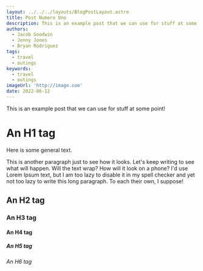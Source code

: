 ```yaml
---
layout: ../../../layouts/BlogPostLayout.astro
title: Post Numero Uno
description: This is an example post that we can use for stuff at some point!
authors: 
  - Jacob Goodwin
  - Jenny Jones
  - Bryan Rodriguez
tags:
  - travel
  - outings
keywords:
  - travel
  - outings
imageUrl: 'http://image.com'
date: 2022-06-12
---
```


This is an example post that we can use for stuff at some point!

# An H1 tag

Here is some general text.

This is another paragraph just to see how it looks. Let's keep writing to see what will happen. Will the text wrap? How will it look on a phone? I'd use Lorem Ipsum text, but I am too lazy to disable it in my spell checker and yet not too lazy to write this long paragraph. To each their own, I suppose!

## An H2 tag

### An H3 tag

#### An H4 tag

##### An H5 tag

###### An H6 tag